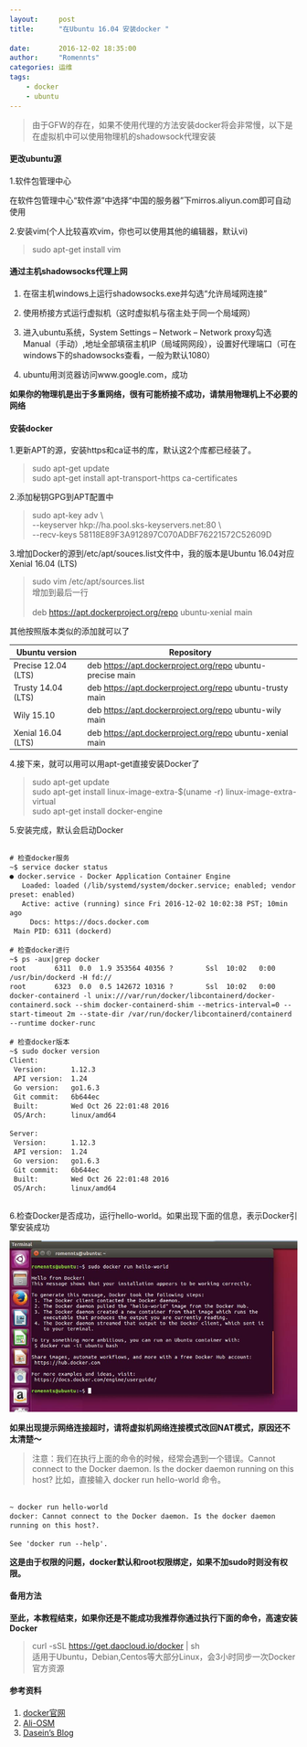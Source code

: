 ```yaml
---
layout:     post
title:      "在Ubuntu 16.04 安装docker "

date:       2016-12-02 18:35:00
author:     "Romennts"
categories: 运维
tags:
    - docker
    - ubuntu
---
```



> 由于GFW的存在，如果不使用代理的方法安装docker将会非常慢，以下是在虚拟机中可以使用物理机的shadowsock代理安装



#### 更改ubuntu源

1.软件包管理中心

在软件包管理中心“软件源”中选择“中国的服务器”下mirros.aliyun.com即可自动使用

2.安装vim(个人比较喜欢vim，你也可以使用其他的编辑器，默认vi)

> sudo apt-get install vim

#### 通过主机shadowsocks代理上网

1. 在宿主机windows上运行shadowsocks.exe并勾选“允许局域网连接”

2. 使用桥接方式运行虚拟机（这时虚拟机与宿主处于同一个局域网）

3. 进入ubuntu系统，System Settings – Network – Network proxy勾选Manual（手动）,地址全部填宿主机IP（局域网网段），设置好代理端口（可在windows下的shadowsocks查看，一般为默认1080）

4. ubuntu用浏览器访问www.google.com，成功




**如果你的物理机是出于多重网络，很有可能桥接不成功，请禁用物理机上不必要的网络**

#### 安装docker

1.更新APT的源，安装https和ca证书的库，默认这2个库都已经装了。

> sudo apt-get update <br>
  sudo apt-get install apt-transport-https ca-certificates

2.添加秘钥GPG到APT配置中

> sudo apt-key adv \ <br>
               --keyserver hkp://ha.pool.sks-keyservers.net:80 \ <br>
               --recv-keys 58118E89F3A912897C070ADBF76221572C52609D

3.增加Docker的源到/etc/apt/souces.list文件中，我的版本是Ubuntu 16.04对应Xenial 16.04 (LTS)

> sudo vim /etc/apt/sources.list <br>
  增加到最后一行   <br><br>
  deb https://apt.dockerproject.org/repo ubuntu-xenial main

其他按照版本类似的添加就可以了



  Ubuntu version	| Repository
  -------- | ---
  Precise 12.04 (LTS)	| deb https://apt.dockerproject.org/repo ubuntu-precise main
  Trusty 14.04 (LTS)	| deb https://apt.dockerproject.org/repo ubuntu-trusty main
  Wily 15.10	| deb https://apt.dockerproject.org/repo ubuntu-wily main
  Xenial 16.04 (LTS)	| deb https://apt.dockerproject.org/repo ubuntu-xenial main



4.接下来，就可以用可以用apt-get直接安装Docker了

> sudo apt-get update  <br>
  sudo apt-get install linux-image-extra-$(uname -r) linux-image-extra-virtual  <br>
  sudo apt-get install docker-engine

5.安装完成，默认会启动Docker

```

# 检查docker服务
~$ service docker status
● docker.service - Docker Application Container Engine
   Loaded: loaded (/lib/systemd/system/docker.service; enabled; vendor preset: enabled)
   Active: active (running) since Fri 2016-12-02 10:02:38 PST; 10min ago
     Docs: https://docs.docker.com
 Main PID: 6311 (dockerd)

# 检查docker进行
~$ ps -aux|grep docker
root       6311  0.0  1.9 353564 40356 ?        Ssl  10:02   0:00 /usr/bin/dockerd -H fd://
root       6323  0.0  0.5 142672 10316 ?        Ssl  10:02   0:00 docker-containerd -l unix:///var/run/docker/libcontainerd/docker-containerd.sock --shim docker-containerd-shim --metrics-interval=0 --start-timeout 2m --state-dir /var/run/docker/libcontainerd/containerd --runtime docker-runc

# 检查docker版本
~$ sudo docker version
Client:
 Version:      1.12.3
 API version:  1.24
 Go version:   go1.6.3
 Git commit:   6b644ec
 Built:        Wed Oct 26 22:01:48 2016
 OS/Arch:      linux/amd64

Server:
 Version:      1.12.3
 API version:  1.24
 Go version:   go1.6.3
 Git commit:   6b644ec
 Built:        Wed Oct 26 22:01:48 2016
 OS/Arch:      linux/amd64


```

6.检查Docker是否成功，运行hello-world。如果出现下面的信息，表示Docker引擎安装成功

![安装成功](https://raw.githubusercontent.com/cncoder/cncoder.github.io/master/img/install-linux-docker.jpg)

**如果出现提示网络连接超时，请将虚拟机网络连接模式改回NAT模式，原因还不太清楚～**

> 注意：我们在执行上面的命令的时候，经常会遇到一个错误。Cannot connect to the Docker daemon. Is the docker daemon running on this host?
比如，直接输入 docker run hello-world 命令。

```

~ docker run hello-world
docker: Cannot connect to the Docker daemon. Is the docker daemon running on this host?.

See 'docker run --help'.
```

**这是由于权限的问题，docker默认和root权限绑定，如果不加sudo时则没有权限。**

#### 备用方法

**至此，本教程结束，如果你还是不能成功我推荐你通过执行下面的命令，高速安装Docker**

> curl -sSL https://get.daocloud.io/docker | sh  <br>
适用于Ubuntu，Debian,Centos等大部分Linux，会3小时同步一次Docker官方资源



#### 参考资料
1. [docker官网](https://docs.docker.com/engine/installation/linux/ubuntulinux/#/install)
2. [Ali-OSM](http://mirrors.aliyun.com/help/ubuntu)
3. [Dasein’s Blog](http://www.daseinpwt.com/2015/12/03/vmware%E8%99%9A%E6%8B%9F%E6%9C%BA%E9%80%9A%E8%BF%87%E4%B8%BB%E6%9C%BAshadowsocks%E4%BB%A3%E7%90%86%E4%B8%8A%E7%BD%91/)
